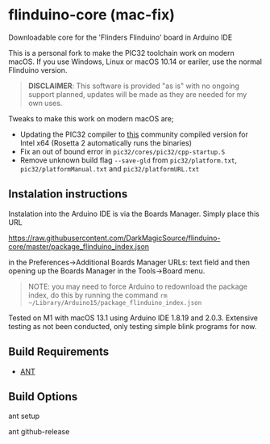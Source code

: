 # flinduino-core (mac-fix)

Downloadable core for the 'Flinders Flinduino' board in Arduino IDE

This is a personal fork to make the PIC32 toolchain work on modern macOS.
If you use Windows, Linux or macOS 10.14 or eariler, use the normal Flinduino version.

> **DISCLAIMER**: This software is provided "as is" with no ongoing support planned, updates will be made as they are needed for my own uses.

Tweaks to make this work on modern macOS are;
- Updating the PIC32 compiler to [this](https://github.com/CyberCastle/PIC32-MCU-Compiler/releases/tag/2.40-1) community compiled version for Intel x64 (Rosetta 2 automatically runs the binaries)
- Fix an out of bound error in `pic32/cores/pic32/cpp-startup.S`
- Remove unknown build flag `--save-gld` from `pic32/platform.txt`, `pic32/platformManual.txt` and `pic32/platformURL.txt`

## Instalation instructions

Instalation into the Arduino IDE is via the Boards Manager. Simply place this URL

https://raw.githubusercontent.com/DarkMagicSource/flinduino-core/master/package_flinduino_index.json

in the Preferences->Additional Boards Manager URLs: text field and then opening up the Boards Manager in the Tools->Board menu. 

> NOTE: you may need to force Arduino to redownload the package index, do this by running the command
`rm ~/Library/Arduino15/package_flinduino_index.json`

Tested on M1 with macOS 13.1 using Arduino IDE 1.8.19 and 2.0.3.
Extensive testing as not been conducted, only testing simple blink programs for now.



## Build Requirements

* [ANT](http://ant.apache.org/)

## Build Options

ant setup

ant github-release



